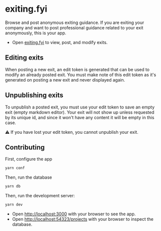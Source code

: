 # exiting.fyi

Browse and post anonymous exiting guidance. If you are exiting your company and want to post professional guidance related to your exit anonymously, this is your app.

- Open [exiting.fyi](https://exiting.fyi/) to view, post, and modify exits.

## Editing exits

When posting a new exit, an edit token is generated that can be used to modify an already posted exit. You must make note of this edit token as it's generated on posting a new exit and never displayed again.

## Unpublishing exits

To unpublish a posted exit, you must use your edit token to save an empty exit (empty markdown editor). Your exit will not show up unless requested by its unique id, and since it won't have any content it will be empty in this case.

⚠️ If you have lost your edit token, you cannot unpublish your exit.

## Contributing

First, configure the app

```bash
yarn conf
```

Then, run the database

```bash
yarn db
```

Then, run the development server:

```bash
yarn dev
```

- Open [http://localhost:3000](http://localhost:3000) with your browser to see the app.
- Open [http://localhost:54323/projects](http://localhost:54323/projects) with your browser to inspect the database.
